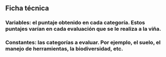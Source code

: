 ## Ficha técnica

### Variables: el puntaje obtenido en cada categoría. Estos puntajes varían en cada evaluación que se le realiza a la viña. 
### Constantes: las categorías a evaluar. Por ejemplo, el suelo, el manejo de herramientas, la biodiversidad, etc.